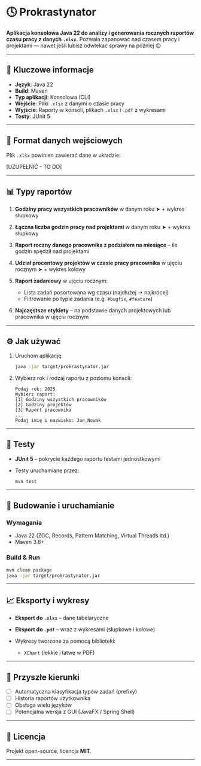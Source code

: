 # 🕓 Prokrastynator

**Aplikacja konsolowa Java 22 do analizy i generowania rocznych raportów czasu pracy z danych `.xlsx`.**
Pozwala zapanować nad czasem pracy i projektami — nawet jeśli lubisz odwlekać sprawy na później 😉

---

## 📌 Kluczowe informacje

* **Język**: Java 22
* **Build**: Maven
* **Typ aplikacji**: Konsolowa (CLI)
* **Wejście**: Pliki `.xlsx` z danymi o czasie pracy
* **Wyjście**: Raporty w konsoli, plikach `.xlsx` i `.pdf` z wykresami
* **Testy**: JUnit 5

---

## 📁 Format danych wejściowych

Plik `.xlsx` powinien zawierać dane w układzie:

[UZUPEŁNIĆ - TO DO]

---

## 📊 Typy raportów

1. **Godziny pracy wszystkich pracowników** w danym roku
   ➤ + wykres słupkowy

2. **Łączna liczba godzin pracy nad projektami** w danym roku
   ➤ + wykres słupkowy

3. **Raport roczny danego pracownika z podziałem na miesiące** – ile godzin spędził nad projektami

4. **Udział procentowy projektów w czasie pracy pracownika** w ujęciu rocznym
   ➤ + wykres kołowy

5. **Raport zadaniowy** w ujęciu rocznym:

   * Lista zadań posortowana wg czasu (najdłużej → najkrócej)
   * Filtrowanie po typie zadania (e.g. `#bugfix`, `#feature`)

6. **Najczęstsze etykiety** – na podstawie danych projektowych lub pracownika w ujęciu rocznym

---

## ⚙️ Jak używać

1. Uruchom aplikację:

   ```bash
   java -jar target/prokrastynator.jar
   ```

2. Wybierz rok i rodzaj raportu z poziomu konsoli:

   ```
   Podaj rok: 2025
   Wybierz raport:
   [1] Godziny wszystkich pracowników
   [2] Godziny projektów
   [3] Raport pracownika
   ...
   Podaj imię i nazwisko: Jan_Nowak
   ```

---

## 🧪 Testy

* **JUnit 5** – pokrycie każdego raportu testami jednostkowymi
* Testy uruchamiane przez:

  ```bash
  mvn test
  ```

---

## 🔧 Budowanie i uruchamianie

### Wymagania

* Java 22 (ZGC, Records, Pattern Matching, Virtual Threads itd.)
* Maven 3.8+

### Build & Run

```bash
mvn clean package
java -jar target/prokrastynator.jar
```

---

## 📈 Eksporty i wykresy

* **Eksport do `.xlsx`** – dane tabelaryczne
* **Eksport do `.pdf`** – wraz z wykresami (słupkowe i kołowe)
* Wykresy tworzone za pomocą biblioteki:

  * `XChart` (lekkie i łatwe w PDF)

---

## 🧠 Przyszłe kierunki

* [ ] Automatyczna klasyfikacja typów zadań (prefixy)
* [ ] Historia raportów użytkownika
* [ ] Obsługa wielu języków
* [ ] Potencjalna wersja z GUI (JavaFX / Spring Shell)

---

## 📜 Licencja

Projekt open-source, licencja **MIT**.

---
